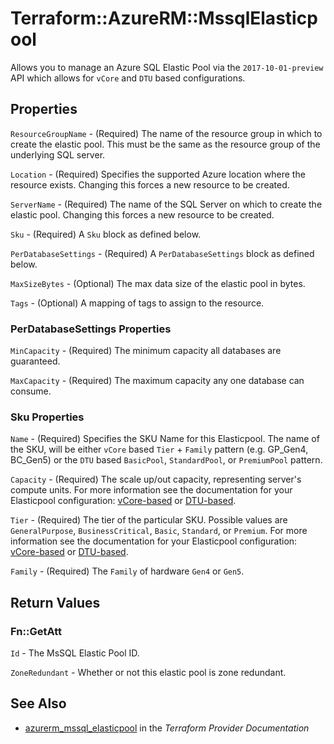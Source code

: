 # Terraform::AzureRM::MssqlElasticpool

Allows you to manage an Azure SQL Elastic Pool via the `2017-10-01-preview` API which allows for `vCore` and `DTU` based configurations.

## Properties

`ResourceGroupName` - (Required) The name of the resource group in which to create the elastic pool. This must be the same as the resource group of the underlying SQL server.

`Location` - (Required) Specifies the supported Azure location where the resource exists. Changing this forces a new resource to be created.

`ServerName` - (Required) The name of the SQL Server on which to create the elastic pool. Changing this forces a new resource to be created.

`Sku` - (Required) A `Sku` block as defined below.

`PerDatabaseSettings` - (Required) A `PerDatabaseSettings` block as defined below.

`MaxSizeBytes` - (Optional) The max data size of the elastic pool in bytes.

`Tags` - (Optional) A mapping of tags to assign to the resource.

### PerDatabaseSettings Properties

`MinCapacity` - (Required) The minimum capacity all databases are guaranteed.

`MaxCapacity` - (Required) The maximum capacity any one database can consume.

### Sku Properties

`Name` - (Required) Specifies the SKU Name for this Elasticpool. The name of the SKU, will be either `vCore` based `Tier` + `Family` pattern (e.g. GP_Gen4, BC_Gen5) or the `DTU` based `BasicPool`, `StandardPool`, or `PremiumPool` pattern.

`Capacity` - (Required) The scale up/out capacity, representing server's compute units. For more information see the documentation for your Elasticpool configuration: [vCore-based](https://docs.microsoft.com/en-us/azure/sql-database/sql-database-vcore-resource-limits-elastic-pools) or [DTU-based](https://docs.microsoft.com/en-us/azure/sql-database/sql-database-dtu-resource-limits-elastic-pools).

`Tier` - (Required) The tier of the particular SKU. Possible values are `GeneralPurpose`, `BusinessCritical`, `Basic`, `Standard`, or `Premium`. For more information see the documentation for your Elasticpool configuration: [vCore-based](https://docs.microsoft.com/en-us/azure/sql-database/sql-database-vcore-resource-limits-elastic-pools) or [DTU-based](https://docs.microsoft.com/en-us/azure/sql-database/sql-database-dtu-resource-limits-elastic-pools).

`Family` - (Required) The `Family` of hardware `Gen4` or `Gen5`.


## Return Values

### Fn::GetAtt

`Id` - The MsSQL Elastic Pool ID.

`ZoneRedundant` - Whether or not this elastic pool is zone redundant.

## See Also

* [azurerm_mssql_elasticpool](https://www.terraform.io/docs/providers/azurerm/r/mssql_elasticpool.html) in the _Terraform Provider Documentation_